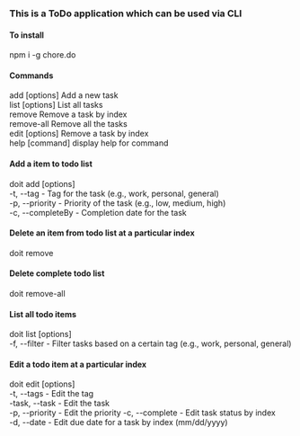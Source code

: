 ### This is a ToDo application which can be used via CLI 

#### To install
  npm i -g chore.do 

#### Commands
  add [options] <task>    Add a new task    
  list [options]          List all tasks    
  remove <index>          Remove a task by index    
  remove-all              Remove all the tasks  
  edit [options] <index>  Remove a task by index    
  help [command]          display help for command  

#### Add a item to todo list
  doit add [options] <task-name>    
  -t, --tag <tag> - Tag for the task (e.g., work, personal, general)    
  -p, --priority <priority> - Priority of the task (e.g., low, medium, high)    
  -c, --completeBy <completeBy> - Completion date for the task  

#### Delete an item from todo list at a particular index
  doit remove <index>   

#### Delete complete todo list
  doit remove-all   

#### List all todo items
  doit list [options]   
  -f, --filter <tag> - Filter tasks based on a certain tag (e.g., work, personal, general)  

#### Edit a todo item at a particular index
  doit edit [options] <index>   
  -t, --tags <new tag>  - Edit the tag  
  -task, --task <new task> - Edit the task  
  -p, --priority <priority> - Edit the priority 
  -c, --complete <index> - Edit task status by index    
  -d, --date <index> - Edit due date for a task by index (mm/dd/yyyy)   
